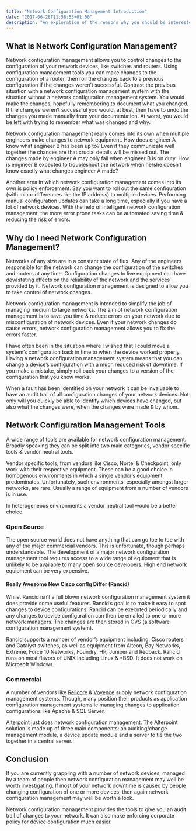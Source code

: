 ```yaml
---
title: "Network Configuration Management Introduction"
date: "2017-06-28T11:58:53+01:00"
description: "An exploration of the reasons why you should be interested in network configuration management. An outline is also presented of the available tools."
---
```

## What is Network Configuration Management?

Network configuration management allows you to control changes to the configuration of your network devices, like switches and routers. Using configuration management tools you can make changes to the configuration of a router, then roll the changes back to a previous configuration if the changes weren’t successful. Contrast the previous situation with a network configuration management system with the situation without a network configuration management system. You would make the changes, hopefully remembering to document what you changed. If the changes weren’t successful you would, at best, then have to undo the changes you made manually from your documentation. At worst, you would be left with trying to remember what was changed and why.

Network configuration management really comes into its own when multiple engineers make changes to network equipment. How does engineer A know what engineer B has been up to? Even if they communicate well together the chances are that crucial details will be missed out. The changes made by engineer A may only fail when engineer B is on duty. How is engineer B expected to troubleshoot the network when he/she doesn’t know exactly what changes engineer A made?

Another area in which network configuration management comes into its own is policy enforcement. Say you want to roll out the same configuration (with minor differences like the IP address) to multiple devices. Performing manual configuration updates can take a long time, especially if you have a lot of network devices. With the help of intelligent network configuration management, the more error prone tasks can be automated saving time &amp; reducing the risk of errors.

## Why do I need Network Configuration Management?

Networks of any size are in a constant state of flux. Any of the engineers responsible for the network can change the configuration of the switches and routers at any time. Configuration changes to live equipment can have devastating effects on the reliability of the network and the services provided by it. Network configuration management is designed to allow you to take control of network changes.

Network configuration management is intended to simplify the job of managing medium to large networks. The aim of network configuration management is to save you time &amp; reduce errors on your network due to misconfiguration of network devices. Even if your network changes do cause errors, network configuration management allows you to fix the errors faster.

I have often been in the situation where I wished that I could move a system’s configuration back in time to when the device worked properly. Having a network configuration management system means that you can change a device’s configuration with a much reduced risk of downtime. If you make a mistake, simply roll back your changes to a version of the configuration that you know works.

When a fault has been identified on your network it can be invaluable to have an audit trail of all configuration changes of your network devices. Not only will you quickly be able to identify which devices have changed, but also what the changes were, when the changes were made & by whom.

## Network Configuration Management Tools

A wide range of tools are available for network configuration management. Broadly speaking they can be split into two main categories, vendor specific tools &amp; vendor neutral tools.

Vendor specific tools, from vendors like Cisco, Nortel &amp; Checkpoint, only work with their respective equipment. These can be a good choice in homogenous environments in which a single vendor’s equipment predominates. Unfortunately, such environments, especially amongst larger networks, are rare. Usually a range of equipment from a number of vendors is in use.</p><p>In heterogeneous environments a vendor neutral tool would be a better choice.

### Open Source

The open source world does not have anything that can go toe to toe with any of the major commercial vendors. This is unfortunate, though perhaps understandable. The development of a major network configuration management tool requires access to a wide range of equipment that is unlikely to be available to many open source developers. High end network equipment can be very expensive.

#### Really Awesome New Cisco confIg Differ (Rancid)

Whilst Rancid isn’t a full blown network configuration management system it does provide some useful features. Rancid’s goal is to make it easy to spot changes to device configurations. Rancid can be executed periodically and any changes to device configuration can then be emailed to one or more network managers. The changes are then stored in CVS (a software configuration management system).

Rancid supports a number of vendor’s equipment including: Cisco routers and Catalyst switches, as well as equipment from Alteon, Bay Networks, Extreme, Force 10 Networks, Foundry, HP, Juniper and Redback. Rancid runs on most flavors of UNIX including Linux &amp; *BSD. It does not work on Microsoft Windows.

### Commercial

A number of vendors like [Relicore](http://www.relicore.com/) & [Voyence](http://www.voyence.com/) supply network configuration management systems. Though, many position their products as application configuration management systems ie managing changes to application configurations like Apache & SQL Server.

[Alterpoint](http://www.alterpoint.com/) just does network configuration management. The Alterpoint solution is made up of three main components: an auditing/change management module, a device update module and a server to tie the two together in a central server.

## Conclusion

If you are currently grappling with a number of network devices, managed by a team of people then network configuration management may well be worth investigating. If most of your network downtime is caused by people changing configuration of one or more devices, then again network configuration management may well be worth a look.

Network configuration management provides the tools to give you an audit trail of changes to your network. It can also make enforcing corporate policy for device configuration much easier.
